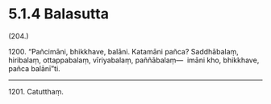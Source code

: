 

# 5.1.4 Balasutta




(204.)

1200\. “Pañcimāni, bhikkhave, balāni. Katamāni pañca? Saddhābalaṃ, hiribalaṃ, ottappabalaṃ, vīriyabalaṃ, paññābalaṃ—  imāni kho, bhikkhave, pañca balānī”ti.

---

1201\. Catutthaṃ.





